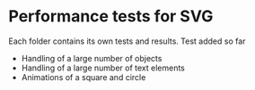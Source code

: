 # Performance tests for SVG

Each folder contains its own tests and results. Test added so far

* Handling of a large number of objects
* Handling of a large number of text elements
* Animations of a square and circle
